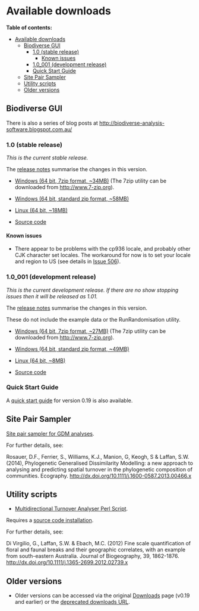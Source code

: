 # Available downloads #

**Table of contents:**
* [Available downloads](#available-downloads)
  * [Biodiverse GUI](#biodiverse-gui)
    * [1.0 (stable release)](#10-stable-release)
      * [Known issues](#known-issues)
    * [1.0_001 (development release)](#10_001-development-release)
    * [Quick Start Guide](#quick-start-guide)
  * [Site Pair Sampler](#site-pair-sampler)
  * [Utility scripts](#utility-scripts)
  * [Older versions](#older-versions)


## Biodiverse GUI ##


There is also a series of blog posts at http://biodiverse-analysis-software.blogspot.com.au/

### 1.0 (stable release) ###

_This is the current stable release._

The [release notes](http://purl.org/biodiverse/wiki/ReleaseNotes#version-1) summarise the changes in this version.


* [Windows (64 bit, 7zip format, ~34MB)](http://biodiverse.unsw.edu.au/downloads/biodiverse_1.0_win_x64.7z)  (The 7zip utility can be downloaded from http://www.7-zip.org).

* [Windows (64 bit, standard zip format, ~58MB)](http://biodiverse.unsw.edu.au/downloads/biodiverse_1.0_win_x64.zip)

* [Linux (64 bit, ~18MB)](http://biodiverse.unsw.edu.au/downloads/biodiverse_1.0_linux64.tar.gz)

* [Source code]()

#### Known issues ####

  * There appear to be problems with the cp936 locale, and probably other CJK character set locales.  The workaround for now is to set your locale and region to US (see details in [Issue 506](/shawnlaffan/biodiverse/issues/506)).

### 1.0_001 (development release) ###

_This is the current development release.  If there are no show stopping issues then it will be released as 1.01._

The [release notes](http://purl.org/biodiverse/wiki/ReleaseNotes#version-101) summarise the changes in this version.

  These do not include the example data or the RunRandomisation utility.  

* [Windows (64 bit, 7zip format, ~27MB)](http://biodiverse.unsw.edu.au/downloads/biodiverse_1.0_001_win_x64.7z)  (The 7zip utility can be downloaded from http://www.7-zip.org).

* [Windows (64 bit, standard zip format, ~49MB)](http://biodiverse.unsw.edu.au/downloads/biodiverse_1.0_001_win_x64.zip)

* [Linux (64 bit, ~8MB)](http://biodiverse.unsw.edu.au/downloads/biodiverse_1.0_001_linux64.tar)

* [Source code]()



### Quick Start Guide ###

A [quick start guide](http://biodiverse.unsw.edu.au/downloads/Biodiverse_Quick_Start_Guide_0.19.pdf) for version 0.19 is also available.


## Site Pair Sampler ##

[Site pair sampler for GDM analyses](http://biodiverse.unsw.edu.au/downloads/site_pair_sample_64bit.7z).

For further details, see:

Rosauer, D.F., Ferrier, S., Williams, K.J., Manion, G, Keogh, S & Laffan, S.W. (2014), Phylogenetic Generalised Dissimilarity Modelling: a new approach to analysing and predicting spatial turnover in the phylogenetic composition of communities. Ecography.  http://dx.doi.org/10.1111/j.1600-0587.2013.00466.x


## Utility scripts ##

* [Multidirectional Turnover Analyser Perl Script](http://biodiverse.unsw.edu.au/downloads/multidirectional_turnover_analyser.pl).

Requires a [source code installation](Installation).

For further details, see:

Di Virgilio, G., Laffan, S.W. & Ebach, M.C. (2012) Fine scale quantification of floral and faunal breaks and their geographic correlates, with an example from south-eastern Australia. Journal of Biogeography, 39, 1862-1876.  http://dx.doi.org/10.1111/j.1365-2699.2012.02739.x

## Older versions ##

* Older versions can be accessed via the original [Downloads](https://code.google.com/p/biodiverse/downloads/list) page (v0.19 and earlier) or the [deprecated downloads URL](http://biodiverse.unsw.edu.au/downloads/deprecated/).